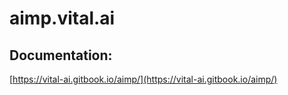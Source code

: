 # aimp.vital.ai

## Documentation:
[https://vital-ai.gitbook.io/aimp/](https://vital-ai.gitbook.io/aimp/)
